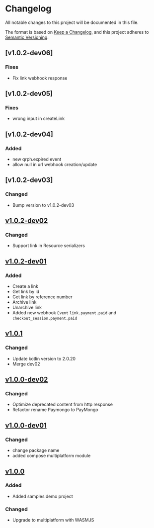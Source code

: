 # Changelog

All notable changes to this project will be documented in this file.

The format is based on [Keep a Changelog](https://keepachangelog.com/en/1.1.0/),
and this project adheres to [Semantic Versioning](https://semver.org/spec/v2.0.0.html).

## [v1.0.2-dev06]

### Fixes
- Fix link webhook response

## [v1.0.2-dev05]

### Fixes
- wrong input in createLink

## [v1.0.2-dev04]

### Added
- new qrph.expired event
- allow null in url webhook creation/update

## [v1.0.2-dev03]

### Changed
- Bump version to v1.0.2-dev03

## [v1.0.2-dev02]

### Changed
- Support link in Resource serializers

## [v1.0.2-dev01]

### Added
- Create a link
- Get link by id
- Get link by reference number
- Archive link
- Unarchive link
- Added new webhook `Event` `link.payment.paid` and `checkout_session.payment.paid`

## [v1.0.1]

### Changed
- Update kotlin version to 2.0.20
- Merge dev02

## [v1.0.0-dev02]

### Changed
- Optimize deprecated content from http response
- Refactor rename Paymongo to PayMongo

## [v1.0.0-dev01] 

### Changed
- change package name
- added compose multiplatform module

## [v1.0.0]

### Added
- Added samples demo project

### Changed
- Upgrade to multiplatform with WASMJS

[v1.0.2-dev02]: https://github.com/ronjunevaldoz/KotlinPaymongo/compare/v1.0.2-dev01...HEAD
[v1.0.2-dev01]: https://github.com/ronjunevaldoz/KotlinPaymongo/compare/v1.0.2-dev01...v1.0.2-dev02
[v1.0.1]: https://github.com/ronjunevaldoz/KotlinPaymongo/compare/v1.0.1...v1.0.2-dev01
[v1.0.0-dev02]: https://github.com/ronjunevaldoz/KotlinPaymongo/compare/v1.0.0-dev02...v1.0.1
[v1.0.0-dev01]: https://github.com/ronjunevaldoz/KotlinPaymongo/compare/v1.0.0-dev01...v1.0.0-dev02
[v1.0.0]: https://github.com/ronjunevaldoz/KotlinPaymongo/compare/v1.0.0...v1.0.0-dev01